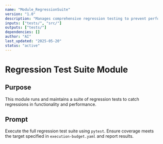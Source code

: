 ```yaml
---
name: "Module_RegressionSuite"
version: "1.0"
description: "Manages comprehensive regression testing to prevent performance and functional regressions."
inputs: ["tests/", "src/"]
outputs: ["tests/"]
dependencies: []
author: "AI"
last_updated: "2025-05-20"
status: "active"
---
```


# Regression Test Suite Module

## Purpose

This module runs and maintains a suite of regression tests to catch regressions in functionality and performance.

## Prompt

Execute the full regression test suite using `pytest`. Ensure coverage meets the target specified in `execution-budget.yaml` and report results.
